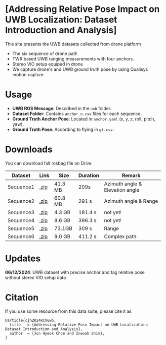 # [Addressing Relative Pose Impact on UWB Localization: Dataset Introduction and Analysis]
This site presents the UWB datasets collected from drone platform
* The six sequence of drone path
* TWR based UWB ranging measurements with four anchors.
* Stereo VIO setup equiped in drone
* We capture drone's and UWB ground truth pose by using Qualisys motion capture


# Usage

- **UWB ROS Message**: Described in the `uwb` folder.
- **Dataset Folder**: Contains `anchor_n.csv` files for each sequence.
- **Ground Truth Anchor Pose**: Located in `anchor.yaml` (x, y, z, roll, pitch, yaw).
- **Ground Truth Pose**: According to flying in `gt.csv`.


# Downloads
You can download full rosbag file on Drive
<a name="tab-download"></a>
<table class="tg">
<thead>
  <tr>
    <th class="tg-6ibf">Dataset</th>
    <th class="tg-6ibf">Link</th>
    <th class="tg-6ibf">Size</th>
    <th class="tg-6ibf">Duration</th>
    <th class="tg-6ibf">Remark</th>
  </tr>
</thead>
<tbody>
  <tr>
    <td class="tg-v8dz">Sequence1</td>
    <td class="tg-6ibf"><a href="https://drive.google.com/file/d/1Jhw7XsIYu2Vrwtn08faMl7vYwbdgdcYL/view?usp=drive_link" target="_blank" rel="noopener noreferrer">.zip</a></td>
    <td class="tg-6ibf">41.3 MB</td>
    <td class="tg-6ibf">209s</td>
    <td class="tg-v8dz">Azimuth angle & Elevation angle </td>
  </tr>
  <tr>
    <td class="tg-v8dz">Sequence2</td>
    <td class="tg-9m02"><a href="https://drive.google.com/file/d/1F4t2GqY-9ezIc4wEYbCeMUADx1SmnoJx/view?usp=drive_link" target="_blank" rel="noopener noreferrer">.zip</a></td>
    <td class="tg-6ibf">60.8 MB</td>
    <td class="tg-6ibf">291 s</td>
    <td class="tg-v8dz">Azimuth angle & Range</td>
  </tr>
  <tr>
    <td class="tg-v8dz">Sequence3</td>
    <td class="tg-9m02"><a href="https://researchdata.ntu.edu.sg/api/access/datafile/68132" target="_blank" rel="noopener noreferrer">.zip</a></td>
    <td class="tg-6ibf">4.3 GB</td>
    <td class="tg-6ibf">181.4 s</td>
    <td class="tg-v8dz">not yet!</td>
  </tr>
  <tr>
    <td class="tg-v8dz">Sequence4</td>
    <td class="tg-9m02"><a href="https://researchdata.ntu.edu.sg/api/access/datafile/68144" target="_blank" rel="noopener noreferrer">.zip</a></td>
    <td class="tg-6ibf">8.6 GB</td>
    <td class="tg-6ibf">396.3 s</td>
    <td class="tg-v8dz">not yet!</td>
  </tr>
  <tr>
    <td class="tg-v8dz">Sequence5</td>
    <td class="tg-9m02"><a href="https://drive.google.com/file/d/1fApwS1YDeotqCV5BU-KjjOvlU3H-Ahw3/view?usp=drive_link" target="_blank" rel="noopener noreferrer">.zip</a></td>
    <td class="tg-6ibf">73.1GB</td>
    <td class="tg-6ibf">309 s</td>
    <td class="tg-v8dz">Range</td>
  </tr>
  <tr>
    <td class="tg-v8dz">Sequence6</td>
    <td class="tg-9m02"><a href="https://researchdata.ntu.edu.sg/api/access/datafile/68142" target="_blank" rel="noopener noreferrer">.zip</a></td>
    <td class="tg-6ibf">9.0 GB</td>
    <td class="tg-6ibf">411.2 s</td>
    <td class="tg-v8dz">Complex path</td>
  </tr>
  </tr>
</tbody>
</table>




# Updates

**06/12/2024**: UWB dataset with precise anchor and tag relative pose without stereo VIO setup data

  # Citation
If you use some resource from this data suite, please cite it as

```
@article{cjh2024RCVuwb,
  title   = {Addressing Relative Pose Impact on UWB Localization: Dataset Introduction and Analysis},
  author  = {Jun Hyeok Choe and Inwook Shim},
}
```
